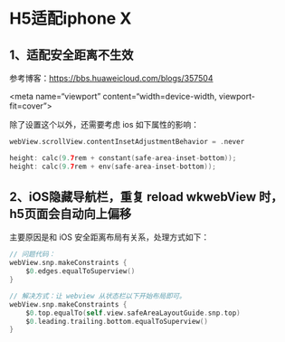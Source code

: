 # H5适配iphone X


## 1、适配安全距离不生效

参考博客：https://bbs.huaweicloud.com/blogs/357504

<meta name=“viewport” content=“width=device-width, viewport-fit=cover”>

除了设置这个以外，还需要考虑 ios 如下属性的影响：

```swift
webView.scrollView.contentInsetAdjustmentBehavior = .never
```

```swift
height: calc(9.7rem + constant(safe-area-inset-bottom));
height: calc(9.7rem + env(safe-area-inset-bottom));
```

## 2、iOS隐藏导航栏，重复 reload wkwebView 时，h5页面会自动向上偏移

主要原因是和 iOS 安全距离布局有关系，处理方式如下：

```swift
// 问题代码：
webView.snp.makeConstraints {
    $0.edges.equalToSuperview()
}

// 解决方式：让 webview 从状态栏以下开始布局即可。
webView.snp.makeConstraints {
    $0.top.equalTo(self.view.safeAreaLayoutGuide.snp.top)
    $0.leading.trailing.bottom.equalToSuperview()
}
```